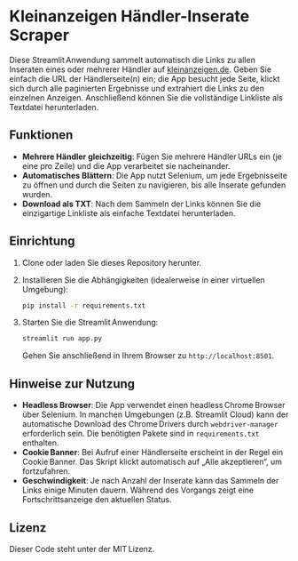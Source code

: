 # Kleinanzeigen Händler-Inserate Scraper

Diese Streamlit Anwendung sammelt automatisch die Links zu allen Inseraten eines oder mehrerer Händler auf [kleinanzeigen.de](https://www.kleinanzeigen.de). Geben Sie einfach die URL der Händlerseite(n) ein; die App besucht jede Seite, klickt sich durch alle paginierten Ergebnisse und extrahiert die Links zu den einzelnen Anzeigen. Anschließend können Sie die vollständige Linkliste als Textdatei herunterladen.

## Funktionen

* **Mehrere Händler gleichzeitig**: Fügen Sie mehrere Händler URLs ein (je eine pro Zeile) und die App verarbeitet sie nacheinander.
* **Automatisches Blättern**: Die App nutzt Selenium, um jede Ergebnisseite zu öffnen und durch die Seiten zu navigieren, bis alle Inserate gefunden wurden.
* **Download als TXT**: Nach dem Sammeln der Links können Sie die einzigartige Linkliste als einfache Textdatei herunterladen.

## Einrichtung

1. Clone oder laden Sie dieses Repository herunter.
2. Installieren Sie die Abhängigkeiten (idealerweise in einer virtuellen Umgebung):

   ```bash
   pip install -r requirements.txt
   ```

3. Starten Sie die Streamlit Anwendung:

   ```bash
   streamlit run app.py
   ```

   Gehen Sie anschließend in Ihrem Browser zu `http://localhost:8501`.

## Hinweise zur Nutzung

* **Headless Browser**: Die App verwendet einen headless Chrome Browser über Selenium. In manchen Umgebungen (z.B. Streamlit Cloud) kann der automatische Download des Chrome Drivers durch `webdriver‑manager` erforderlich sein. Die benötigten Pakete sind in `requirements.txt` enthalten.
* **Cookie Banner**: Bei Aufruf einer Händlerseite erscheint in der Regel ein Cookie Banner. Das Skript klickt automatisch auf „Alle akzeptieren“, um fortzufahren.
* **Geschwindigkeit**: Je nach Anzahl der Inserate kann das Sammeln der Links einige Minuten dauern. Während des Vorgangs zeigt eine Fortschrittsanzeige den aktuellen Status.

## Lizenz

Dieser Code steht unter der MIT Lizenz.
